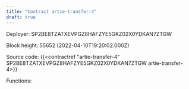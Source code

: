 ```yaml
---
title: "Contract artie-transfer-4"
draft: true
---
```

Deployer: SP2BE8TZATXEVPGZ8HAFZYE5GKZ02X0YDKAN7ZTGW


 



Block height: 55652 (2022-04-10T19:20:02.000Z)

Source code: {{<contractref "artie-transfer-4" SP2BE8TZATXEVPGZ8HAFZYE5GKZ02X0YDKAN7ZTGW artie-transfer-4>}}

Functions:


